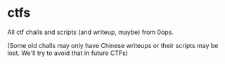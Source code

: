 # ctfs
All ctf challs and scripts (and writeup, maybe) from 0ops.

(Some old challs may only have Chinese writeups or their scripts may be lost. We'll try to avoid that in future CTFs)

